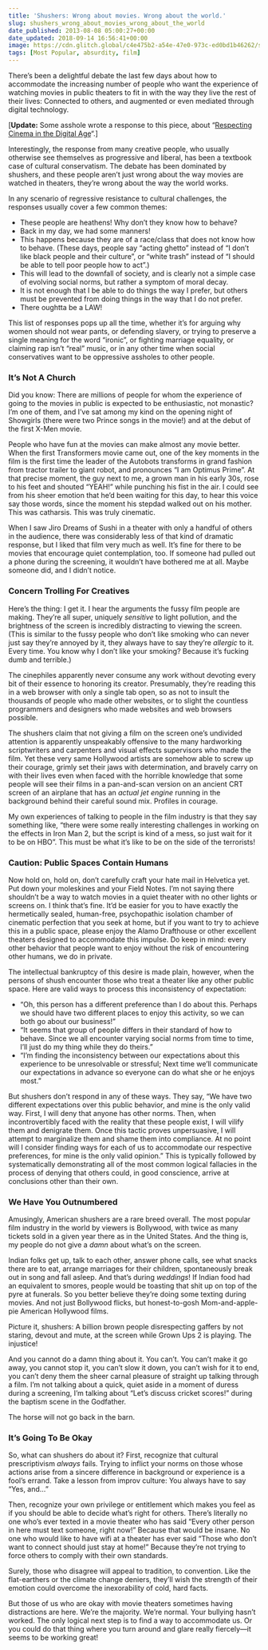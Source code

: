 ```yaml
---
title: 'Shushers: Wrong about movies. Wrong about the world.'
slug: shushers_wrong_about_movies_wrong_about_the_world
date_published: 2013-08-08 05:00:27+00:00
date_updated: 2018-09-14 16:56:41+00:00
image: https://cdn.glitch.global/c4e475b2-a54e-47e0-973c-ed0bd1b46262/shushing-theater.jpg?v=1670305836164
tags: [Most Popular, absurdity, film]
---
```

There’s been a delightful debate the last few days about how to accommodate the increasing number of people who want the experience of watching movies in public theaters to fit in with the way they live the rest of their lives: Connected to others, and augmented or even mediated through digital technology.

[**Update:** Some asshole wrote a response to this piece, about “[Respecting Cinema in the Digital Age](/2013/08/08/respecting_cinema_in_the_digital_age/)“.]

Interestingly, the response from many creative people, who usually otherwise see themselves as progressive and liberal, has been a textbook case of cultural conservatism. The debate has been dominated by shushers, and these people aren’t just wrong about the way movies are watched in theaters, they’re wrong about the way the world works.

In any scenario of regressive resistance to cultural challenges, the responses usually cover a few common themes:

- These people are heathens! Why don’t they know how to behave?
- Back in my day, we had some manners!
- This happens because they are of a race/class that does not know how to behave. (These days, people say “acting ghetto” instead of “I don’t like black people and their culture”, or “white trash” instead of “I should be able to tell poor people how to act”.)
- This will lead to the downfall of society, and is clearly not a simple case of evolving social norms, but rather a symptom of moral decay.
- It is not enough that I be able to do things the way I prefer, but others must be prevented from doing things in the way that I do not prefer.
- There oughtta be a LAW!

This list of responses pops up all the time, whether it’s for arguing why women should not wear pants, or defending slavery, or trying to preserve a single meaning for the word “ironic”, or fighting marriage equality, or claiming rap isn’t “real” music, or in any other time when social conservatives want to be oppressive assholes to other people.

### It’s Not A Church

Did you know: There are millions of people for whom the experience of going to the movies in public is expected to be enthusiastic, not monastic? I’m one of them, and I’ve sat among my kind on the opening night of Showgirls (there were two Prince songs in the movie!) and at the debut of the first X-Men movie.

People who have fun at the movies can make almost any movie better. When the first Transformers movie came out, one of the key moments in the film is the first time the leader of the Autobots transforms in grand fashion from tractor trailer to giant robot, and pronounces “I am Optimus Prime”. At that precise moment, the guy next to me, a grown man in his early 30s, rose to his feet and shouted “YEAH!” while punching his fist in the air. I could see from his sheer emotion that he’d been waiting for this day, to hear this voice say those words, since the moment his stepdad walked out on his mother. This was catharsis. This was truly cinematic.

When I saw Jiro Dreams of Sushi in a theater with only a handful of others in the audience, there was considerably less of that kind of dramatic response, but I liked that film very much as well. It’s fine for there to be movies that encourage quiet contemplation, too. If someone had pulled out a phone during the screening, it wouldn’t have bothered me at all. Maybe someone did, and I didn’t notice.

### Concern Trolling For Creatives

Here’s the thing: I get it. I hear the arguments the fussy film people are making. They’re all super, uniquely *sensitive* to light pollution, and the brightness of the screen is incredibly distracting to viewing the screen. (This is similar to the fussy people who don’t like smoking who can never just say they’re annoyed by it, they always have to say they’re *allergic* to it. Every time. You know why I don’t like your smoking? Because it’s fucking dumb and terrible.)

The cinephiles apparently never consume any work without devoting every bit of their essence to honoring its creator. Presumably, they’re reading this in a web browser with only a single tab open, so as not to insult the thousands of people who made other websites, or to slight the countless programmers and designers who made websites and web browsers possible.

The shushers claim that not giving a film on the screen one’s undivided attention is apparently unspeakably offensive to the many hardworking scriptwriters and carpenters and visual effects supervisors who made the film. Yet these very same Hollywood artists are somehow able to screw up their courage, grimly set their jaws with determination, and bravely carry on with their lives even when faced with the horrible knowledge that some people will see their films in a pan-and-scan version on an ancient CRT screen of an airplane that has an *actual jet engine* running in the background behind their careful sound mix. Profiles in courage.

My own experiences of talking to people in the film industry is that they say something like, “there were some really interesting challenges in working on the effects in Iron Man 2, but the script is kind of a mess, so just wait for it to be on HBO”. This must be what it’s like to be on the side of the terrorists!

### Caution: Public Spaces Contain Humans

Now hold on, hold on, don’t carefully craft your hate mail in Helvetica yet. Put down your moleskines and your Field Notes. I’m not saying there shouldn’t be a way to watch movies in a quiet theater with no other lights or screens on. I think that’s fine. It’d be easier for you to have exactly the hermetically sealed, human-free, psychopathic isolation chamber of cinematic perfection that you seek at home, but if you want to try to achieve this in a public space, please enjoy the Alamo Drafthouse or other excellent theaters designed to accommodate this impulse. Do keep in mind: every other behavior that people want to enjoy without the risk of encountering other humans, we do in private.

The intellectual bankruptcy of this desire is made plain, however, when the persons of shush encounter those who treat a theater like any other public space. Here are valid ways to process this inconsistency of expectation:

- “Oh, this person has a different preference than I do about this. Perhaps we should have two different places to enjoy this activity, so we can both go about our business!”
- “It seems that group of people differs in their standard of how to behave. Since we all encounter varying social norms from time to time, I’ll just do my thing while they do theirs.”
- “I’m finding the inconsistency between our expectations about this experience to be unresolvable or stressful; Next time we’ll communicate our expectations in advance so everyone can do what she or he enjoys most.”

But shushers don’t respond in any of these ways. They say, “We have two different expectations over this public behavior, and mine is the only valid way. First, I will deny that anyone has other norms. Then, when incontrovertibly faced with the reality that these people exist, I will vilify them and denigrate them. Once this tactic proves unpersuasive, I will attempt to marginalize them and shame them into compliance. At no point will I consider finding ways for each of us to accommodate our respective preferences, for mine is the only valid opinion.” This is typically followed by systematically demonstrating all of the most common logical fallacies in the process of denying that others could, in good conscience, arrive at conclusions other than their own.

### We Have You Outnumbered

Amusingly, American shushers are a rare breed overall. The most popular film industry in the world by viewers is Bollywood, with twice as many tickets sold in a given year there as in the United States. And the thing is, my people do not give a *damn* about what’s on the screen.

Indian folks get up, talk to each other, answer phone calls, see what snacks there are to eat, arrange marriages for their children, spontaneously break out in song and fall asleep. And that’s during *weddings*! If Indian food had an equivalent to smores, people would be toasting that shit up on top of the pyre at funerals. So you better believe they’re doing some texting during movies. And not just Bollywood flicks, but honest-to-gosh Mom-and-apple-pie American Hollywood films.

Picture it, shushers: A billion brown people disrespecting gaffers by not staring, devout and mute, at the screen while Grown Ups 2 is playing. The injustice!

And you cannot do a damn thing about it. You can’t. You can’t make it go away, you cannot stop it, you can’t slow it down, you can’t wish for it to end, you can’t deny them the sheer carnal pleasure of straight up talking through a film. I’m not talking about a quick, quiet aside in a moment of duress during a screening, I’m talking about “Let’s discuss cricket scores!” during the baptism scene in the Godfather.

The horse will not go back in the barn.

### It’s Going To Be Okay

So, what can shushers do about it? First, recognize that cultural prescriptivism *always* fails. Trying to inflict your norms on those whose actions arise from a sincere difference in background or experience is a fool’s errand. Take a lesson from improv culture: You always have to say “Yes, and…”

Then, recognize your own privilege or entitlement which makes you feel as if you should be able to decide what’s right for others. There’s literally no one who’s ever texted in a movie theater who has said “Every other person in here must text someone, right now!” Because that would be insane. No one who would like to have wifi at a theater has ever said “Those who don’t want to connect should just stay at home!” Because they’re not trying to force others to comply with their own standards.

Surely, those who disagree will appeal to tradition, to convention. Like the flat-earthers or the climate change deniers, they’ll wish the strength of their emotion could overcome the inexorability of cold, hard facts.

But those of us who are okay with movie theaters sometimes having distractions are here. We’re the majority. We’re normal. Your bullying hasn’t worked. The only logical next step is to find a way to accommodate us. Or you could do that thing where you turn around and glare really fiercely—it seems to be working great!
